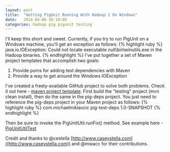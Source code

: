 ```yaml
---
layout: post
title:  "Getting PigUnit Running With Hadoop 2 On Windows"
date:   2014-04-06 16:10:00
categories: hadoop pig pigunit testing
---
```


I'll keep this short and sweet. Currently, if you try to run PigUnit on a Windows machine, you'll get an exception as follows:
{% highlight ruby %}
java.io.IOException: Could not locate executable null\bin\winutils.exe 
in the Hadoop binaries.
{% endhighlight %}
I've put together a set of Maven project templates that accomplish two goals:

1. Provide poms for adding test dependencies with Maven
2. Provide a way to get around the Windows IOException

I've created a freely-available GitHub project to solve both problems. Check it out here - [maven project template](https://github.com/mmiklavc/maven-project-templates). First build the "testing" project (mvn clean install), then do the same in the pig-deps project. You just need to reference the pig-deps project in your Maven project as follows:
{% highlight ruby %}
<dependency>
    <groupId>com.michaelmiklavcic</groupId>
    <artifactId>pig-test-deps</artifactId>
    <version>1.0-SNAPSHOT</version>
</dependency>
{% endhighlight %}

Then be sure to invoke the PigUnitUtil.runFix() method. See example here - [PigUnitUtilTest](https://github.com/mmiklavc/maven-project-templates/blob/master/pig/pig-deps/src/test/java/com/michaelmiklavcic/hadoop/pig/PigUnitUtilTest.java)

Credit and thanks to @cestella [http://www.caseystella.com]((http://www.caseystella.com)) and @mwacc for their contributions.
